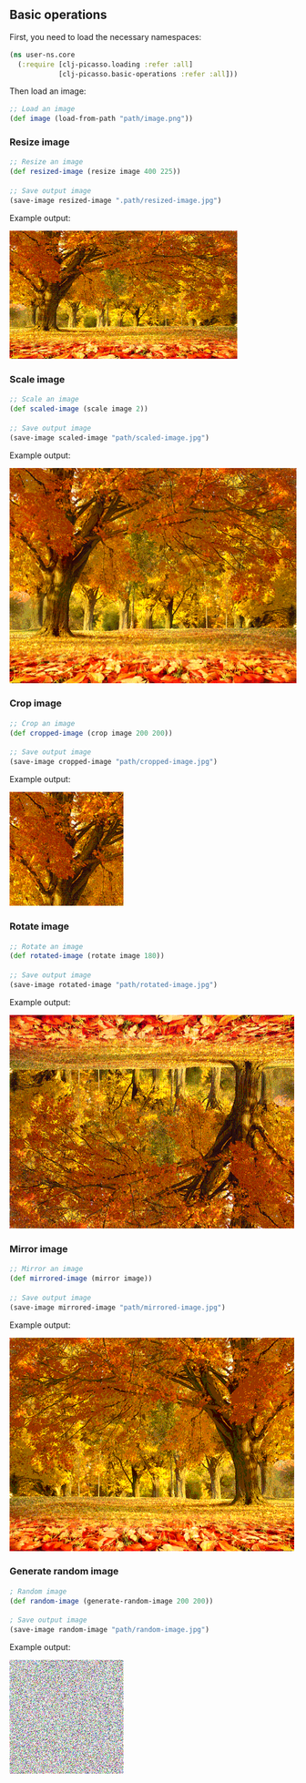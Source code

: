 ## Basic operations

First, you need to load the necessary namespaces:

```clojure
(ns user-ns.core
  (:require [clj-picasso.loading :refer :all]
            [clj-picasso.basic-operations :refer :all]))
```

Then load an image:

```clojure
;; Load an image
(def image (load-from-path "path/image.png"))
```

### Resize image

```clojure
;; Resize an image
(def resized-image (resize image 400 225))

;; Save output image
(save-image resized-image ".path/resized-image.jpg")
```

Example output:

![Output](../resources/images/resized.png)

### Scale image

```clojure
;; Scale an image
(def scaled-image (scale image 2))

;; Save output image
(save-image scaled-image "path/scaled-image.jpg")
```

Example output:

![Output](../resources/images/scaled.png)

### Crop image

```clojure
;; Crop an image
(def cropped-image (crop image 200 200))

;; Save output image
(save-image cropped-image "path/cropped-image.jpg")
```

Example output:

![Output](../resources/images/cropped.png)

### Rotate image

```clojure
;; Rotate an image
(def rotated-image (rotate image 180))

;; Save output image
(save-image rotated-image "path/rotated-image.jpg")
```

Example output:

![Output](../resources/images/rotated.png)

### Mirror image

```clojure
;; Mirror an image
(def mirrored-image (mirror image))

;; Save output image
(save-image mirrored-image "path/mirrored-image.jpg")
```

Example output:

![Output](../resources/images/mirrored.png)

### Generate random image

```clojure
; Random image
(def random-image (generate-random-image 200 200))

; Save output image
(save-image random-image "path/random-image.jpg")
```

Example output:

![Output](../resources/images/random.png)